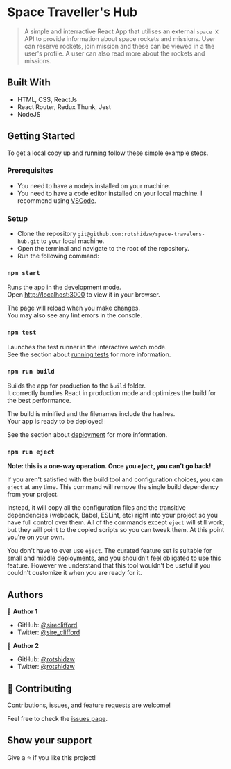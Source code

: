 # Space Traveller's Hub

> A simple and interractive React App that utilises an external `space X` API to provide information about space rockets and missions. User can reserve rockets, join mission and these can be viewed in a the user's profile. A user can also read more about the rockets and missions.


## Built With

- HTML, CSS, ReactJs
- React Router, Redux Thunk, Jest
- NodeJS

## Getting Started

To get a local copy up and running follow these simple example steps.

### Prerequisites
- You need to have a nodejs installed on your machine.
- You need to have a code editor installed on your local machine. I recommend using [VSCode](https://code.visualstudio.com/).

### Setup
- Clone the repository `git@github.com:rotshidzw/space-travelers-hub.git` to your local machine.
- Open the terminal and navigate to the root of the repository.
- Run the following command:

### `npm start`

Runs the app in the development mode.\
Open [http://localhost:3000](http://localhost:3000) to view it in your browser.

The page will reload when you make changes.\
You may also see any lint errors in the console.

### `npm test`

Launches the test runner in the interactive watch mode.\
See the section about [running tests](https://facebook.github.io/create-react-app/docs/running-tests) for more information.

### `npm run build`

Builds the app for production to the `build` folder.\
It correctly bundles React in production mode and optimizes the build for the best performance.

The build is minified and the filenames include the hashes.\
Your app is ready to be deployed!

See the section about [deployment](https://facebook.github.io/create-react-app/docs/deployment) for more information.

### `npm run eject`

**Note: this is a one-way operation. Once you `eject`, you can't go back!**

If you aren't satisfied with the build tool and configuration choices, you can `eject` at any time. This command will remove the single build dependency from your project.

Instead, it will copy all the configuration files and the transitive dependencies (webpack, Babel, ESLint, etc) right into your project so you have full control over them. All of the commands except `eject` will still work, but they will point to the copied scripts so you can tweak them. At this point you're on your own.

You don't have to ever use `eject`. The curated feature set is suitable for small and middle deployments, and you shouldn't feel obligated to use this feature. However we understand that this tool wouldn't be useful if you couldn't customize it when you are ready for it.
## Authors

👤 **Author 1**

- GitHub: [@sireclifford](https://github.com/sireclifford)
- Twitter: [@sire_clifford](https://twitter.com/sire_clifford)

👤 **Author 2**

- GitHub: [@rotshidzw](https://github.com/rotshidzw)
- Twitter: [@rotshidzw](https://twitter.com/rotshidzw)

## 🤝 Contributing

Contributions, issues, and feature requests are welcome!

Feel free to check the [issues page](../../issues/).

## Show your support

Give a ⭐️ if you like this project!